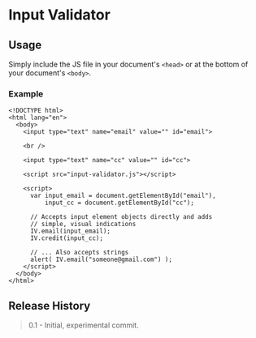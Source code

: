 # Input Validator

## Usage

Simply include the JS file in your document's `<head>` or at the bottom of your document's `<body>`.

### Example

    <!DOCTYPE html>
    <html lang="en">
      <body>
        <input type="text" name="email" value="" id="email">
        
        <br />
        
        <input type="text" name="cc" value="" id="cc">
        
        <script src="input-validator.js"></script>
        
        <script>
          var input_email = document.getElementById("email"),
              input_cc = document.getElementById("cc");
      
          // Accepts input element objects directly and adds
          // simple, visual indications
          IV.email(input_email);
          IV.credit(input_cc);
      
          // ... Also accepts strings
          alert( IV.email("someone@gmail.com") );
        </script>
      </body>
    </html>

## Release History

> 0.1 - Initial, experimental commit.